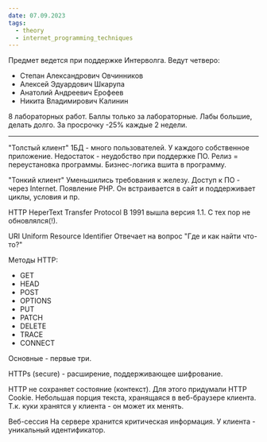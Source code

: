 ```yaml
---
date: 07.09.2023
tags:
  - theory
  - internet_programming_techniques
---
```


Предмет ведется при поддержке Интерволга.
Ведут четверо:
- Степан Александрович Овчинников
- Алексей Эдуардович Шкарупа
- Анатолий Андреевич Ерофеев
- Никита Владимирович Калинин

8 лабораторных работ. Баллы только за лабораторные. Лабы большие, делать долго. За просрочку -25% каждые 2 недели.

---

"Толстый клиент" 
1БД - много пользователей. У каждого собственное приложение.
Недостаток - неудобство при поддержке ПО. Релиз = переустановка программы. Бизнес-логика вшита в программу.

"Тонкий клиент"
Уменьшились требования к железу. Доступ к ПО - через Internet.
Появление PHP. Он встраивается в сайт и поддерживает циклы, условия и пр.

HTTP
HeperText Transfer Protocol
В 1991 вышла версия 1.1. С тех пор не обновлялся(!).

URI
Uniform Resource Identifier
Отвечает на вопрос "Где и как найти что-то?"

Методы HTTP:
- GET
- HEAD
- POST
- OPTIONS
- PUT
- PATCH
- DELETE
- TRACE
- CONNECT

Основные - первые три.

HTTPs (secure) - расширение, поддерживающее шифрование.

HTTP не сохраняет состояние (контекст).
Для этого придумали HTTP Cookie. Небольшая порция текста, хранящаяся в веб-браузере клиента. Т.к. куки хранятся у клиента - он может их менять.

Веб-сессия
На сервере хранится критическая информация. У клиента - уникальный идентификатор.